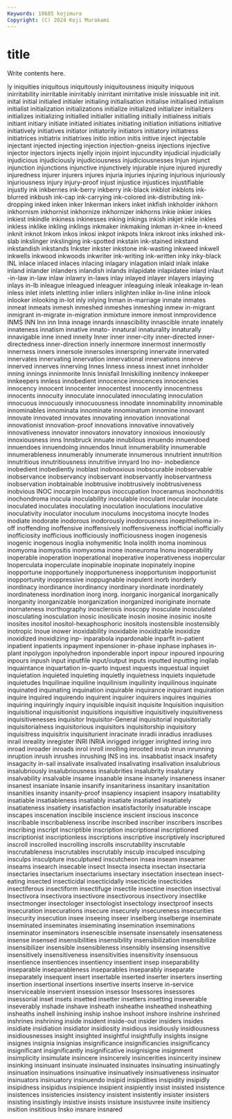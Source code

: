 ```yaml
---
Keywords: 10685 kojimura
Copyright: (C) 2024 Koji Murakami
---
```


# title

Write contents here.



ly iniquities iniquitous iniquitously
iniquitousness iniquity iniquous inirritability inirritable inirritably inirritant inirritative inisle inissuable
init init. inital initial initialed initialer initialing initialisation initialise initialised
initialism initialist initialization initializations initialize initialized initializer initializers initializes initializing
initialled initialler initialling initially initialness initials initiant initiary initiate initiated
initiates initiating initiation initiations initiative initiatively initiatives initiator initiatorily initiators
initiatory initiatress initiatrices initiatrix initiatrixes initio inition initis initive inject
injectable injectant injected injecting injection injection-gneiss injections injective injector injectors
injects injelly injoin injoint injucundity injudicial injudicially injudicious injudiciously injudiciousness
injudiciousnesses Injun injunct injunction injunctions injunctive injunctively injurable injure injured
injuredly injuredness injurer injurers injures injuria injuries injuring injurious injuriously
injuriousness injury injury-proof injust injustice injustices injustifiable injustly ink inkberries
ink-berry inkberry ink-black inkblot inkblots ink-blurred inkbush ink-cap ink-carrying ink-colored
ink-distributing ink-dropping inked inken inker Inkerman inkers inket inkfish inkholder
inkhorn inkhornism inkhornist inkhornize inkhornizer inkhorns inkie inkier inkies inkiest
inkindle inkiness inkinesses inking inkings inkish inkjet inkle inkles inkless
inklike inkling inklings inkmaker inkmaking inkman in-knee in-kneed inknit inknot
Inkom inkos inkosi inkpot inkpots Inkra inkroot inks inkshed ink-slab
inkslinger inkslinging ink-spotted inkstain ink-stained inkstand inkstandish inkstands Inkster inkster
inkstone ink-wasting inkweed inkwell inkwells inkwood inkwoods inkwriter ink-writing ink-written
inky inky-black INL inlace inlaced inlaces inlacing inlagary inlagation inlaid
inlaik inlake inland inlander inlanders inlandish inlands inlapidate inlapidatee inlard
inlaut -in-law in-law inlaw inlawry in-laws inlay inlayed inlayer inlayers
inlaying inlays in-lb inleague inleagued inleaguer inleaguing inleak inleakage in-lean
inless inlet inlets inletting inlier inliers inlighten inlike in-line inline
inlook inlooker inlooking in-lot inly inlying Inman in-marriage inmate inmates
inmeat inmeats inmesh inmeshed inmeshes inmeshing inmew in-migrant inmigrant in-migrate
in-migration inmixture inmore inmost inmprovidence INMS INN Inn inn Inna
innage innards innascibility innascible innate innately innateness innatism innative innato-
innatural innaturality innaturally innavigable inne inned inneity Inner inner inner-city
inner-directed inner-directedness inner-direction innerly innermore innermost innermostly innerness inners innersole
innersoles innerspring innervate innervated innervates innervating innervation innervational innervations innerve
innerved innerves innerving Innes Inness inness innest innet innholder inning
innings inninmorite Innis Innisfail Inniskilling innitency innkeeper innkeepers innless innobedient
innocence innocences innocencies innocency innocent innocenter innocentest innocently innocentness innocents
innocuity innoculate innoculated innoculating innoculation innocuous innocuously innocuousness innodate innominability
innominable innominables innominata innominate innominatum innomine innovant innovate innovated innovates
innovating innovation innovational innovationist innovation-proof innovations innovative innovatively innovativeness innovator
innovators innovatory innoxious innoxiously innoxiousness inns Innsbruck innuate innubilous innuendo
innuendoed innuendoes innuendoing innuendos Innuit innumerability innumerable innumerableness innumerably innumerate
innumerous innutrient innutrition innutritious innutritiousness innutritive innyard Ino ino- inobedience
inobedient inobediently inoblast inobnoxious inobscurable inobservable inobservance inobservancy inobservant inobservantly
inobservantness inobservation inobtainable inobtrusive inobtrusively inobtrusiveness inobvious INOC inocarpin Inocarpus
inoccupation Inoceramus inochondritis inochondroma inocula inoculability inoculable inoculant inocular inoculate
inoculated inoculates inoculating inoculation inoculations inoculative inoculativity inoculator inoculum inoculums
inocystoma inocyte Inodes inodiate inodorate inodorous inodorously inodorousness inoepithelioma in-off
inoffending inoffensive inoffensively inoffensiveness inofficial inofficially inofficiosity inofficious inofficiously inofficiousness
inogen inogenesis inogenic inogenous inoglia inohymenitic Inola inolith inoma inominous
inomyoma inomyositis inomyxoma inone inoneuroma Inonu inoperability inoperable inoperation inoperational
inoperative inoperativeness inopercular Inoperculata inoperculate inopinable inopinate inopinately inopine inopportune
inopportunely inopportuneness inopportunism inopportunist inopportunity inoppressive inoppugnable inopulent inorb inorderly
inordinacy inordinance inordinancy inordinary inordinate inordinately inordinateness inordination inorg inorg.
inorganic inorganical inorganically inorganity inorganizable inorganization inorganized inoriginate inornate inornateness
inorthography inosclerosis inoscopy inosculate inosculated inosculating inosculation inosic inosilicate inosin
inosine inosinic inosite inosites inositol inositol-hexaphosphoric inositols inostensible inostensibly inotropic
Inoue inower inoxidability inoxidable inoxidizable inoxidize inoxidized inoxidizing inp- inparabola
inpardonable inparfit in-patient inpatient inpatients inpayment inpensioner in-phase inphase inphases
in-plant inpolygon inpolyhedron inponderable inport inpour inpoured inpouring inpours inpush
input inputfile input/output inputs inputted inputting inqilab inquaintance inquartation in-quarto
inquest inquests inquestual inquiet inquietation inquieted inquieting inquietly inquietness inquiets
inquietude inquietudes Inquilinae inquiline inquilinism inquilinity inquilinous inquinate inquinated inquinating
inquination inquirable inquirance inquirant inquiration inquire inquired inquirendo inquirent inquirer
inquirers inquires inquiries inquiring inquiringly inquiry inquisible inquisit inquisite Inquisition
inquisition inquisitional inquisitionist inquisitions inquisitive inquisitively inquisitiveness inquisitivenesses inquisitor Inquisitor-General
inquisitorial inquisitorially inquisitorialness inquisitorious inquisitors inquisitorship inquisitory inquisitress inquisitrix inquisiturient
inracinate inradii inradius inradiuses inrail inreality inregister INRI INRIA inrigged
inrigger inrighted inring inro inroad inroader inroads inrol inroll inrolling
inrooted inrub inrun inrunning inruption inrush inrushes inrushing INS ins
ins. insabbatist insack insafety insagacity in-sail insalivate insalivated insalivating insalivation
insalubrious insalubriously insalubriousness insalubrities insalubrity insalutary insalvability insalvable insame insanable
insane insanely insaneness insaner insanest insaniate insanie insanify insanitariness insanitary
insanitation insanities insanity insanity-proof insapiency insapient insapory insatiability insatiable insatiableness
insatiably insatiate insatiated insatiately insatiateness insatiety insatisfaction insatisfactorily insaturable inscape
inscapes inscenation inscibile inscience inscient inscious insconce inscribable inscribableness inscribe
inscribed inscriber inscribers inscribes inscribing inscript inscriptible inscription inscriptional inscriptioned
inscriptionist inscriptionless inscriptions inscriptive inscriptively inscriptured inscroll inscrolled inscrolling inscrolls
inscrutability inscrutable inscrutableness inscrutables inscrutably insculp insculped insculping insculps insculpture
insculptured inscutcheon insea inseam inseamer inseams insearch insecable insect Insecta
insecta insectan insectaria insectaries insectarium insectariums insectary insectation insectean insect-eating
insected insecticidal insecticidally insecticide insecticides insectiferous insectiform insectifuge insectile insectine
insection insectival Insectivora insectivora insectivore insectivorous insectivory insectlike insectmonger insectologer
insectologist insectology insectproof insects insecuration insecurations insecure insecurely insecureness insecurities
insecurity insecution insee inseeing inseer inselberg inselberge inseminate inseminated inseminates
inseminating insemination inseminations inseminator inseminators insenescible insensate insensately insensateness insense
insensed insensibilities insensibility insensibilization insensibilize insensibilizer insensible insensibleness insensibly insensing
insensitive insensitively insensitiveness insensitivities insensitivity insensuous insentience insentiences insentiency insentient
insep inseparability inseparable inseparableness inseparables inseparably inseparate inseparately insequent insert
insertable inserted inserter inserters inserting insertion insertional insertions insertive inserts
inserve in-service inserviceable inservient insession insessor Insessores insessores insessorial inset
insets insetted insetter insetters insetting inseverable inseverably inshade inshave insheath
insheathe insheathed insheathing insheaths inshell inshining inship inshoe inshoot inshore
inshrine inshrined inshrines inshrining inside insident inside-out insider insiders insides
insidiate insidiation insidiator insidiosity insidious insidiously insidiousness insidiousnesses insight insighted
insightful insightfully insights insigne insignes insignia insignias insignificance insignificancies insignificancy
insignificant insignificantly insignificative insignisigne insignment insimplicity insimulate insincere insincerely insincerities
insincerity insinew insinking insinuant insinuate insinuated insinuates insinuating insinuatingly insinuation
insinuations insinuative insinuatively insinuativeness insinuator insinuators insinuatory insinuendo insipid insipidities
insipidity insipidly insipidness insipidus insipience insipient insipiently insist insisted insistence
insistences insistencies insistency insistent insistently insister insisters insisting insistingly insistive
insists insisture insistuvree insite insitiency insition insititious Insko insnare insnared
